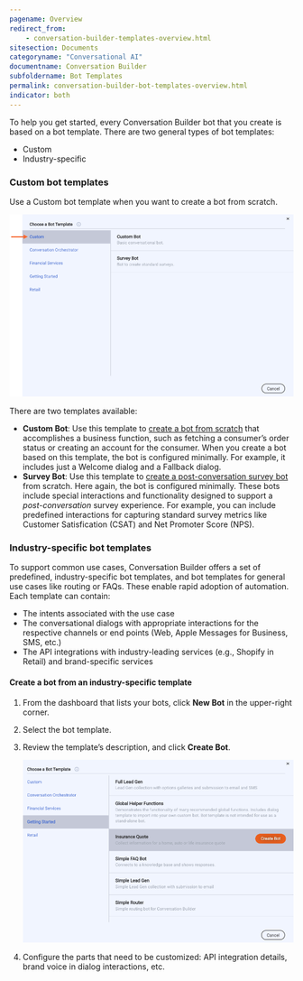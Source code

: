 ```yaml
---
pagename: Overview
redirect_from:
    - conversation-builder-templates-overview.html
sitesection: Documents
categoryname: "Conversational AI"
documentname: Conversation Builder
subfoldername: Bot Templates
permalink: conversation-builder-bot-templates-overview.html
indicator: both
---
```


To help you get started, every Conversation Builder bot that you create is based on a bot template. There are two general types of bot templates:

* Custom
* Industry-specific

### Custom bot templates

Use a Custom bot template when you want to create a bot from scratch.

<img class="fancyimage" style="width:800px" src="img/ConvoBuilder/template_custom_types.png" alt="The Choose a Bot Template window, which shows the two custom types: custom and survey">

There are two templates available:

* **Custom Bot**: Use this template to [create a bot from scratch](conversation-builder-bots-custom-bots.html) that accomplishes a business function, such as fetching a consumer’s order status or creating an account for the consumer. When you create a bot based on this template, the bot is configured minimally. For example, it includes just a Welcome dialog and a Fallback dialog.
* **Survey Bot**: Use this template to [create a post-conversation survey bot](conversation-builder-bots-post-conversation-survey-bots.html) from scratch. Here again, the bot is configured minimally. These bots include special interactions and functionality designed to support a *post-conversation* survey experience. For example, you can include predefined interactions for capturing standard survey metrics like Customer Satisfication (CSAT) and Net Promoter Score (NPS).

### Industry-specific bot templates

To support common use cases, Conversation Builder offers a set of predefined, industry-specific bot templates, and bot templates for general use cases like routing or FAQs. These enable rapid adoption of automation. Each template can contain:

* The intents associated with the use case
* The conversational dialogs with appropriate interactions for the respective channels or end points (Web, Apple Messages for Business, SMS, etc.)
* The API integrations with industry-leading services (e.g., Shopify in Retail) and brand-specific services

#### Create a bot from an industry-specific template
1. From the dashboard that lists your bots, click **New Bot** in the upper-right corner.
2. Select the bot template.
3. Review the template’s description, and click **Create Bot**.

    <img class="fancyimage" style="width:800px" src="img/ConvoBuilder/template_industry_specific.png" alt="The Choose a Bot Template window, which shows the list of industry-specific templates, one with the Create Bot button displayed">

4. Configure the parts that need to be customized: API integration details, brand voice in dialog interactions, etc.
